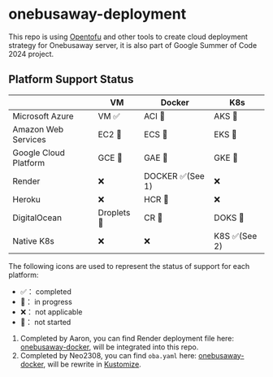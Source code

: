 # onebusaway-deployment
This repo is using [Opentofu](https://opentofu.org/) and other tools to create cloud deployment strategy for Onebusaway server, it is also part of Google Summer of Code 2024 project.

## Platform Support Status

|                       | VM     | Docker | K8s  |
| --------------------- | ------ | ------ | ---- |
| Microsoft Azure       | VM ✅  | ACI 🔲 | AKS 🔲 |
| Amazon Web Services   | EC2 🚧 | ECS 🔲 | EKS 🔲 |
| Google Cloud Platform | GCE 🔲 | GAE 🔲 | GKE 🔲 |
| Render                | ❌     | DOCKER ✅(See 1) | ❌   |
| Heroku                | ❌     | HCR 🔲  | ❌   |
| DigitalOcean          | Droplets 🔲  | CR 🔲  | DOKS 🔲 |
| Native K8s            | ❌     | ❌    | K8S ✅(See 2) |

The following icons are used to represent the status of support for each platform:
- ✅： completed
- 🚧： in progress
- ❌： not applicable
- 🔲： not started

1. Completed by Aaron, you can find Render deployment file here:  [onebusaway-docker](https://github.com/OneBusAway/onebusaway-docker), will be integrated into this repo.
2. Completed by Neo2308, you can find `oba.yaml` here: [onebusaway-docker](https://github.com/OneBusAway/onebusaway-docker), will be rewrite in [Kustomize](https://github.com/kubernetes-sigs/kustomize).
